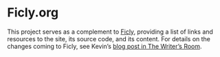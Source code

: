 # Ficly.org

This project serves as a complement to [Ficly](http://ficly.com/), providing a list of links and resources to the site, its source code, and its content. For details on the changes coming to Ficly, see Kevin’s [blog post in The Writer’s Room](http://ficly.com/blog/farewell-ficly).